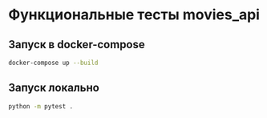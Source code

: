 # Функциональные тесты movies_api

## Запуск в docker-compose

```bash
docker-compose up --build
```

## Запуск локально

```bash
python -m pytest .
```